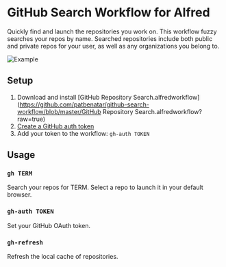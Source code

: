 # GitHub Search Workflow for Alfred

Quickly find and launch the repositories you work on. This workflow fuzzy
searches your repos by name. Searched repositories include both public and
private repos for your user, as well as any organizations you belong to.

![Example](http://i.imgur.com/9a07zwz.png)

## Setup

1. Download and install [GitHub Repository Search.alfredworkflow](https://github.com/patbenatar/github-search-workflow/blob/master/GitHub Repository Search.alfredworkflow?raw=true)
1. [Create a GitHub auth token](https://help.github.com/articles/creating-an-access-token-for-command-line-use/)
1. Add your token to the workflow: `gh-auth TOKEN`

## Usage

### `gh TERM`

Search your repos for TERM. Select a repo to launch it in your default browser.

### `gh-auth TOKEN`

Set your GitHub OAuth token.

### `gh-refresh`

Refresh the local cache of repositories.
